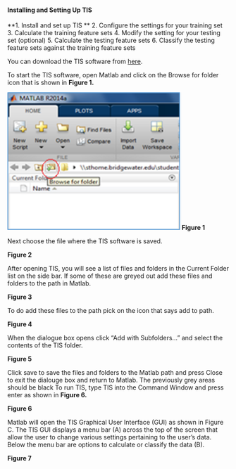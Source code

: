 #### Installing and Setting Up TIS

**1. Install and set up TIS **
2. Configure the settings for your training set 
3. Calculate the training feature sets 
4. Modify the setting for your testing set (optional) 
5. Calculate the testing feature sets 
6. Classify the testing feature sets against the training feature sets 


You can download the TIS software from [here](http://github.com/erimcg/tis).

To start the TIS software, open Matlab and click on the Browse for folder icon that is shown in **Figure 1.** 

![Browse for TIS](images/fig1_click_browse.png)
**Figure 1**

Next choose the file where the TIS software is saved. ![]()

 **Figure 2**

After opening TIS, you will see a list of files and folders in the Current Folder list on the side bar. If some of these are greyed out add these files and folders to the path in Matlab. 
![]()

**Figure 3**

To do add these files to the path pick on the icon that says add to path. 
![]()

**Figure 4**

When the dialogue box opens click “Add with Subfolders…” and select the contents of the TIS folder. ![]()
 
**Figure 5**
 
Click save to save the files and folders to the Matlab path and press Close to exit the dialouge box and return to Matlab. The previously grey areas should be black
To run TIS, type TIS into the Command Window and press enter as shown in **Figure 6.** ![]()

**Figure 6**

Matlab will open the TIS Graphical User Interface (GUI) as shown in Figure C. The TIS GUI displays a menu bar (A) across the top of the screen that allow the user to change various settings pertaining to the user’s data. Below the menu bar are options to calculate or classify the data (B). 
![]() 

**Figure 7**

